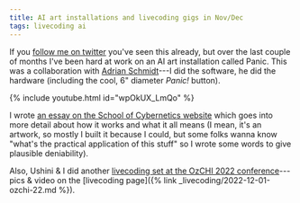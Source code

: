 ```yaml
---
title: AI art installations and livecoding gigs in Nov/Dec
tags: livecoding ai
---
```


If you [follow me on twitter](https://twitter.com/benswift) you've seen this
already, but over the last couple of months I've been hard at work on an AI art
installation called Panic. This was a collaboration with [Adrian
Schmidt](https://cybernetics.anu.edu.au/people/adrian-schmidt/)---I did the
software, he did the hardware (including the cool, 6" diameter _Panic!_ button).

{% include youtube.html id="wpOkUX_LmQo" %}

I wrote [an essay on the School of Cybernetics
website](https://cybernetics.anu.edu.au/news/2022/11/22/panic-a-serendipity-engine/)
which goes into more detail about how it works and what it all means (I mean,
it's an artwork, so mostly I built it because I could, but some folks wanna know
"what's the practical application of this stuff" so I wrote some words to give
plausible deniability).

Also, Ushini & I did another [livecoding set at the OzCHI 2022
conference](http://www.ozchi.org/2022/creative_4.html)---pics & video on the
[livecoding page]({% link _livecoding/2022-12-01-ozchi-22.md %}).
